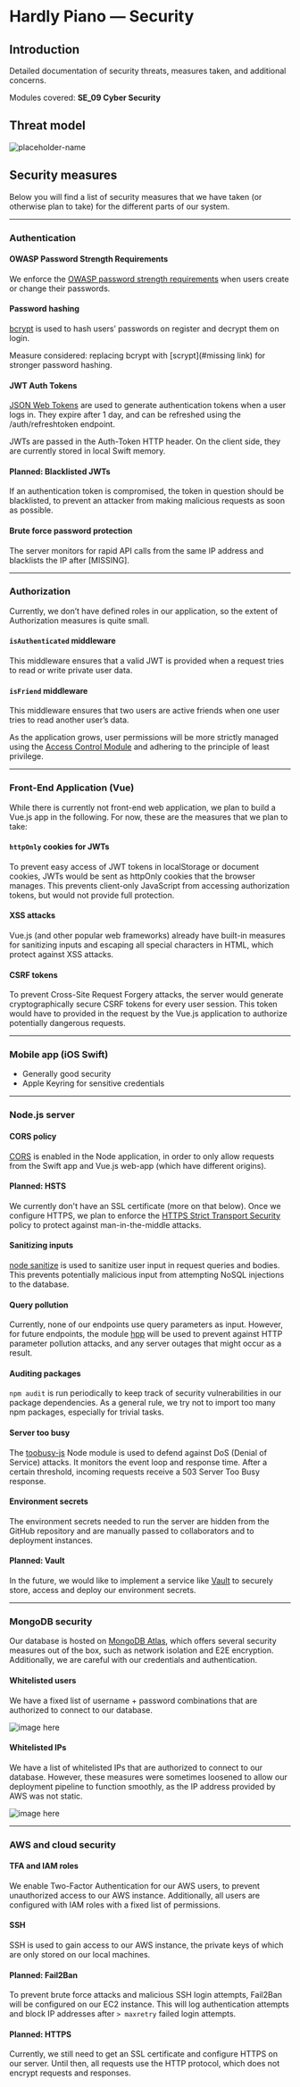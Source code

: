 # Hardly Piano — Security

## Introduction

Detailed documentation of security threats, measures taken, and additional concerns.

Modules covered: **SE_09 Cyber Security**

## Threat model

![placeholder-name](.//img/placeholder.jpg)

## Security measures

Below you will find a list of security measures that we have taken (or otherwise plan to take) for the different parts of our system.

---

### Authentication

#### OWASP Password Strength Requirements

We enforce the [OWASP password strength requirements](#missing) when users create or change their passwords.

#### Password hashing

[bcrypt](#missing) is used to hash users’ passwords on register and decrypt them on login.

Measure considered: replacing bcrypt with [scrypt](#missing link) for stronger password hashing.

#### JWT Auth Tokens

[JSON Web Tokens](#missing) are used to generate authentication tokens when a user logs in. They expire after 1 day, and can be refreshed using the /auth/refreshtoken endpoint.

JWTs are passed in the Auth-Token HTTP header. On the client side, they are currently stored in local Swift memory.

#### Planned: Blacklisted JWTs

If an authentication token is compromised, the token in question should be blacklisted, to prevent an attacker from making malicious requests as soon as possible.

#### Brute force password protection

The server monitors for rapid API calls from the same IP address and blacklists the IP after [MISSING].

---

### Authorization

Currently, we don’t have defined roles in our application, so the extent of Authorization measures is quite small.

#### `isAuthenticated` middleware

This middleware ensures that a valid JWT is provided when a request tries to read or write private user data.

#### `isFriend` middleware

This middleware ensures that two users are active friends when one user tries to read another user’s data.

As the application grows, user permissions will be more strictly managed using the [Access Control Module](#missing) and adhering to the principle of least privilege.

---

### Front-End Application (Vue)

While there is currently not front-end web application, we plan to build a Vue.js app in the following. For now, these are the measures that we plan to take:

#### `httpOnly` cookies for JWTs

To prevent easy access of JWT tokens in localStorage or document cookies, JWTs would be sent as httpOnly cookies that the browser manages. This prevents client-only JavaScript from accessing authorization tokens, but would not provide full protection.

#### XSS attacks

Vue.js (and other popular web frameworks) already have built-in measures for sanitizing inputs and escaping all special characters in HTML, which protect against XSS attacks.

#### CSRF tokens

To prevent Cross-Site Request Forgery attacks, the server would generate cryptographically secure CSRF tokens for every user session. This token would have to provided in the request by the Vue.js application to authorize potentially dangerous requests.

---

### Mobile app (iOS Swift)

-   Generally good security
-   Apple Keyring for sensitive credentials

---

### Node.js server

#### CORS policy

[CORS](#missing) is enabled in the Node application, in order to only allow requests from the Swift app and Vue.js web-app (which have different origins).

#### Planned: HSTS

We currently don't have an SSL certificate (more on that below). Once we configure HTTPS, we plan to enforce the [HTTPS Strict Transport Security](#missing) policy to protect against man-in-the-middle attacks.

#### Sanitizing inputs

[node sanitize](#missing) is used to sanitize user input in request queries and bodies. This prevents potentially malicious input from attempting NoSQL injections to the database.

#### Query pollution

Currently, none of our endpoints use query parameters as input. However, for future endpoints, the module [hpp](https://www.npmjs.com/package/hpp) will be used to prevent against HTTP parameter pollution attacks, and any server outages that might occur as a result.

#### Auditing packages

`npm audit` is run periodically to keep track of security vulnerabilities in our package dependencies. As a general rule, we try not to import too many npm packages, especially for trivial tasks.

#### Server too busy

The [toobusy-js](#missing) Node module is used to defend against DoS (Denial of Service) attacks. It monitors the event loop and response time. After a certain threshold, incoming requests receive a 503 Server Too Busy response.

#### Environment secrets

The environment secrets needed to run the server are hidden from the GitHub repository and are manually passed to collaborators and to deployment instances.

#### Planned: Vault

In the future, we would like to implement a service like [Vault](#missing) to securely store, access and deploy our environment secrets.

---

### MongoDB security

Our database is hosted on [MongoDB Atlas](#missing), which offers several security measures out of the box, such as network isolation and E2E encryption. Additionally, we are careful with our credentials and authentication.

#### Whitelisted users

We have a fixed list of username + password combinations that are authorized to connect to our database.

![image here](#missing)

#### Whitelisted IPs

We have a list of whitelisted IPs that are authorized to connect to our database. However, these measures were sometimes loosened to allow our deployment pipeline to function smoothly, as the IP address provided by AWS was not static.

![image here](#missing)

---

### AWS and cloud security

#### TFA and IAM roles

We enable Two-Factor Authentication for our AWS users, to prevent unauthorized access to our AWS instance. Additionally, all users are configured with IAM roles with a fixed list of permissions.

#### SSH

SSH is used to gain access to our AWS instance, the private keys of which are only stored on our local machines.

#### Planned: Fail2Ban

To prevent brute force attacks and malicious SSH login attempts, Fail2Ban will be configured on our EC2 instance. This will log authentication attempts and block IP addresses after `> maxretry` failed login attempts.

#### Planned: HTTPS

Currently, we still need to get an SSL certificate and configure HTTPS on our server. Until then, all requests use the HTTP protocol, which does not encrypt requests and responses.
